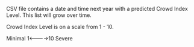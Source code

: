 CSV file contains a date and time next year with a predicted Crowd Index Level. This list will grow over time.


Crowd Index Level is on a scale from 1 - 10.


Minimal 1<---->10 Severe
